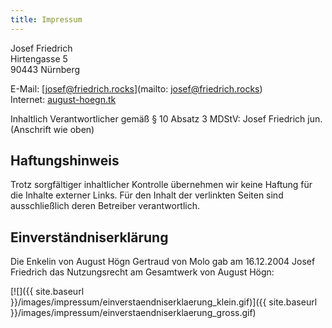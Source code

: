```yaml
---
title: Impressum
---
```


Josef Friedrich<br>
Hirtengasse 5<br>
90443 Nürnberg

E-Mail: [josef@friedrich.rocks](mailto: josef@friedrich.rocks)<br>
Internet: [august-hoegn.tk](http://www.august-hoegn.de)

Inhaltlich Verantwortlicher gemäß § 10 Absatz 3 MDStV: Josef Friedrich jun. (Anschrift wie oben)

## Haftungshinweis

Trotz sorgfältiger inhaltlicher Kontrolle übernehmen wir keine Haftung für die Inhalte externer Links. Für den Inhalt der verlinkten Seiten sind ausschließlich deren Betreiber verantwortlich.

## Einverständniserklärung

Die Enkelin von August Högn Gertraud von Molo gab am 16.12.2004 Josef Friedrich das Nutzungsrecht am Gesamtwerk von August Högn:

[![]({{ site.baseurl }}/images/impressum/einverstaendniserklaerung_klein.gif)]({{ site.baseurl }}/images/impressum/einverstaendniserklaerung_gross.gif)